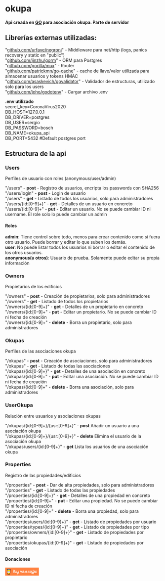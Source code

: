 # okupa
__Api creada en [GO](https://golang.org/) para asociación okupa. Parte de servidor__  


## Librerías externas utilizadas:
  "[github.com/urfave/negroni](https://github.com/urfave/negroni)" - Middleware para net/http (logs, panics recovery y static en "public")  
  "[github.com/jinzhu/gorm](https://github.com/jinzhu/gorm)" - ORM para Postgres  
  "[github.com/gorilla/mux](https://github.com/gorilla/mux)" - Router  
  "[github.com/patrickmn/go-cache](https://github.com/patrickmn/go-cache)" - cache de llave/valor utilizada para almacenar usuarios y tokens HMAC  
  "[github.com/asaskevich/govalidator](https://github.com/asaskevich/govalidator)" - Validador de estructuras, utilizado solo para los users  
  "[github.com/joho/godotenv](https://github.com/joho/godotenv)" - Cargar archivo .env
  

__.env utilizado__  
secret_key=CoronaVirus2020   
DB_HOST=127.0.0.1   
DB_DRIVER=postgres   
DB_USER=sergio   
DB_PASSWORD=bosch   
DB_NAME=okupa_api   
DB_PORT=5432 #Default postgres port   

## Estructura de la api  

### Users  
Perfiles de usuario con roles (anonymous/user/admin)   
   
"/users"              - __post__ - Registro de usuarios, encripta los passwords con SHA256  
"/users/login"        - __post__ - Login de usuario  
"/users"              - __get__  - Listado de todos los usuarios, solo para administradores  
"/users/{id:[0-9]+}"  - __get__  - Detalles de un usuario en concreto  
"/users/{id:[0-9]+"   - __put__  - Editar un usuario. No se puede cambiar ID ni username. El role solo lo puede cambiar un admin  

#### Roles  
__admin__: Tiene control sobre todo, menos para crear contenido como si fuera otro usuario. Puede borrar y editar lo que suben los demás.   
__user__: No puede listar todos los usuarios ni borrar o editar el contenido de los otros usuarios.  
__anonymous(u otros)__: Usuario de prueba. Solamente puede editar su propia información   


### Owners   
Propietarios de los edificios   
   
"/owners"              - __post__   - Creación de propietarios, solo para administradores    
"/owners"              - __get__    - Listado de todos los propietarios   
"/owners/{id:[0-9]+}"  - __get__    - Detalles de un propietario en concreto   
"/owners/{id:[0-9]+"   - __put__    - Editar un propietario. No se puede cambiar ID ni fecha de creación     
"/owners/{id:[0-9]+"   - __delete__ - Borra un propietario, solo para administradores   
   
### Okupas   
   
Perfiles de las asociaciones okupa   
   
"/okupas"              - __post__   - Creación de asociaciones, solo para administradores    
"/okupas"              - __get__    - Listado de todas las asociaciones   
"/okupas/{id:[0-9]+}"  - __get__    - Detalles de una asociación en concreto   
"/okupas/{id:[0-9]+"   - __put__    - Editar una asociación. No se puede cambiar ID ni fecha de creación     
"/okupas/{id:[0-9]+"   - __delete__ - Borra una asociación, solo para administradores  
    
### UserOkupa   
   
Relación entre usuarios y asociaciones okupas   
   
"/okupas/{id:[0-9]+}/{usr:[0-9]+}"  - __post__     Añadir un usuario a una asociación okupa   
"/okupas/{id:[0-9]+}/{usr:[0-9]+}"  - __delete__   Elimina el usuario de la asociación okupa   
"/okupas/users/{id:[0-9]+}"         - __get__      Lista los usuarios de una asociación okupa   
   
### Properties   

Registro de las propiedades/edificios   
   
"/properties"                    - __post__   - Dar de alta propiedades, solo para administradores    
"/properties"                    - __get__    - Listado de todas las propiedades    
"/properties/{id:[0-9]+}"        - __get__    - Detalles de una propiedad en concreto   
"/properties/{id:[0-9]+"         - __put__    - Editar una propiedad. No se puede cambiar ID ni fecha de creación     
"/properties/{id:[0-9]+"         - __delete__ - Borra una propiedad, solo para administradores   
"/properties/users/{id:[0-9]+}"  - __get__    - Listado de propiedades por usuario   
"/properties/types/{id:[0-9]+}"  - __get__    - Listado de propiedades por tipo   
"/properties/owners/{id:[0-9]+}" - __get__    - Listado de propiedades por propietario   
"/properties/okupas/{id:[0-9]+}" - __get__    - Listado de propiedades por asociación    
   
#### Donaciones    
    
<a href="https://www.buymeacoffee.com/yeadan" target="_blank"><img src="https://github.com/yeadan/blockenergy/blob/master/public/default-orange.png" alt="Buy Me A Coffee" style="height: 26px !important;width: 109px !important;" ></a>   
